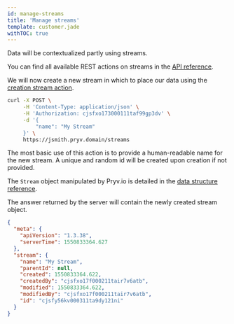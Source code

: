 ```yaml
---
id: manage-streams
title: 'Manage streams'
template: customer.jade
withTOC: true
---
```


Data will be contextualized partly using streams.

You can find all available REST actions on streams in the [API reference](http://pryv.github.io/reference/#streams).

We will now create a new stream in which to place our data using the [creation stream action](http://pryv.github.io/reference/#create-stream).

```bash
curl -X POST \
     -H 'Content-Type: application/json' \
     -H 'Authorization: cjsfxo173000111taf99gp3dv' \
     -d '{
         "name": "My Stream"
     }' \
     https://jsmith.pryv.domain/streams
```

The most basic use of this action is to provide a human-readable name for the new stream. A unique and random id will be created upon creation if not provided.

The `Stream` object manipulated by Pryv.io is detailed in the [data structure reference](http://pryv.github.io/reference/#data-structure-stream).

The answer returned by the server will contain the newly created stream object.

```json
{
  "meta": {
    "apiVersion": "1.3.38",
    "serverTime": 1550833364.627
  },
  "stream": {
    "name": "My Stream",
    "parentId": null,
    "created": 1550833364.622,
    "createdBy": "cjsfxo17f000211tair7v6atb",
    "modified": 1550833364.622,
    "modifiedBy": "cjsfxo17f000211tair7v6atb",
    "id": "cjsfy56kv000311ta9dy121ni"
  }
}
```
